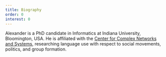 ```yaml
---
title: Biography
order: 0
interest: 0
---
```

    
Alexander is a PhD candidate in Informatics at Indiana University, Bloomington,
USA.  He is affiliated with the [Center for Complex Networks and
Systems](http://cnets.indiana.edu/), researching language use with respect to
social movements, politics, and group formation.
